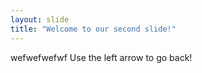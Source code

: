 ```yaml
---
layout: slide
title: "Welcome to our second slide!"
---
```

wefwefwefwf
Use the left arrow to go back!
